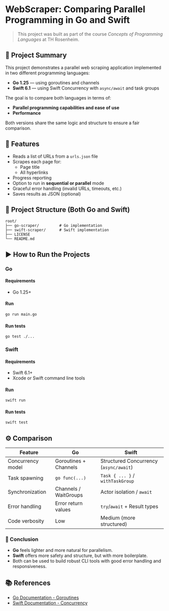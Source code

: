 # WebScraper: Comparing Parallel Programming in Go and Swift

> This project was built as part of the course *Concepts of Programming Languages* at TH Rosenheim.

## 🧠 Project Summary
This project demonstrates a parallel web scraping application implemented in two different programming languages:
- **Go 1.25** — using goroutines and channels
- **Swift 6.1** — using Swift Concurrency with `async/await` and task groups

The goal is to compare both languages in terms of:
- **Parallel programming capabilities and ease of use**
- **Performance**

Both versions share the same logic and structure to ensure a fair comparison.

## 🚀 Features
- Reads a list of URLs from a `urls.json` file
- Scrapes each page for:
  - Page title
  - All hyperlinks
- Progress reporting
- Option to run in **sequential or parallel** mode
- Graceful error handling (invalid URLs, timeouts, etc.)
- Saves results as JSON (optional)

## 📁 Project Structure (Both Go and Swift)
```
root/
├── go-scraper/         # Go implementation
├── swift-scraper/      # Swift implementation
├── LICENSE
└── README.md           
```

## ▶️ How to Run the Projects

### Go
#### Requirements
- Go 1.25+

#### Run
```bash
go run main.go
```

#### Run tests
```bash
go test ./...
```

### Swift
#### Requirements
- Swift 6.1+
- Xcode or Swift command line tools

#### Run
```bash
swift run
```

#### Run tests
```bash
swift test
```

## ⚙️ Comparison

| Feature                         | Go                                      | Swift                                  |
|--------------------------------|------------------------------------------|----------------------------------------|
| Concurrency model              | Goroutines + Channels                    | Structured Concurrency (`async/await`) |
| Task spawning                  | `go func(...)`                           | `Task { ... }` / `withTaskGroup`       |
| Synchronization                | Channels / WaitGroups                    | Actor isolation / `await`              |
| Error handling                 | Error return values                      | `try`/`await` + Result types           |
| Code verbosity                 | Low                                      | Medium (more structured)               |

### 🧠 Conclusion
- **Go** feels lighter and more natural for parallelism.
- **Swift** offers more safety and structure, but with more boilerplate.
- Both can be used to build robust CLI tools with good error handling and responsiveness.

## 📚 References
- [Go Documentation - Goroutines](https://go.dev/doc/effective_go#goroutines)
- [Swift Documentation - Concurrency](https://docs.swift.org/swift-book/documentation/the-swift-programming-language/concurrency/)